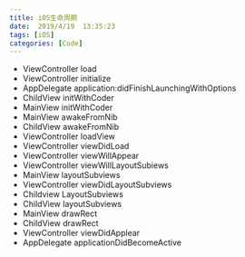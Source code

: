 ```yaml
---
title: iOS生命周期
date:  2019/4/19  13:35:23
tags: [iOS]
categories: [Code]
---
```




- ViewController load
- ViewController initialize
- AppDelegate application:didFinishLaunchingWithOptions
- ChildView initWithCoder
- MainView initWithCoder
- MainView awakeFromNib
- ChildView awakeFromNib
- ViewController loadView
- ViewController viewDidLoad
- ViewController viewWillAppear
- ViewController viewWillLayoutSubiews
- MainView layoutSubviews
- ViewController viewDidLayoutSubviews
- Childview LayoutSubviews
- ChildView layoutSubviews
- MainView drawRect
- ChildView drawRect
- ViewController viewDidApplear
- AppDelegate applicationDidBecomeActive

